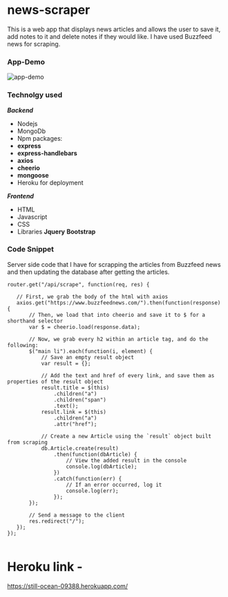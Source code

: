 # news-scraper
This is a web app that displays news articles and allows the user to save it, add notes to it and delete notes if they would like. I have used Buzzfeed news for scraping.
### App-Demo
![app-demo](https://media.giphy.com/media/eKTzXSVhZulqh1C2vl/giphy.gif)

### Technolgy used
***Backend***
- Nodejs
- MongoDb
- Npm packages: 
- **express** 
- **express-handlebars**
- **axios**
- **cheerio**
- **mongoose**
- Heroku for deployment

***Frontend***
- HTML
- Javascript
- CSS
- Libraries
 **Jquery**
 **Bootstrap**


 ### Code Snippet 
Server side code that I have for scrapping the articles from Buzzfeed news and then updating the database after getting the articles.

 ```
router.get("/api/scrape", function(req, res) {
    
    // First, we grab the body of the html with axios
    axios.get("https://www.buzzfeednews.com/").then(function(response) {
        // Then, we load that into cheerio and save it to $ for a shorthand selector
        var $ = cheerio.load(response.data);

        // Now, we grab every h2 within an article tag, and do the following:
        $("main li").each(function(i, element) {
            // Save an empty result object
            var result = {};

            // Add the text and href of every link, and save them as properties of the result object
            result.title = $(this)
                .children("a")
                .children("span")
                .text();
            result.link = $(this)
                .children("a")
                .attr("href");

            // Create a new Article using the `result` object built from scraping
            db.Article.create(result)
                .then(function(dbArticle) {
                    // View the added result in the console
                    console.log(dbArticle);
                })
                .catch(function(err) {
                    // If an error occurred, log it
                    console.log(err);
                });
        });

        // Send a message to the client
        res.redirect("/");
    });
});


 ```
# Heroku link - 
https://still-ocean-09388.herokuapp.com/